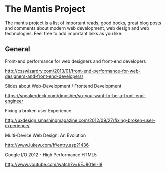 # The Mantis Project

The mantis project is a list of important reads, good bocks, great blog posts and comments about modern web development, web design and web technologies. Feel free to add important links as you like.


## General

Front-end performance for web designers and front-end developers

http://csswizardry.com/2013/01/front-end-performance-for-web-designers-and-front-end-developers/



Slides about Web-Development / Frontend Development

https://speakerdeck.com/dmosher/so-you-want-to-be-a-front-end-engineer



Fixing a broken user Experience

http://uxdesign.smashingmagazine.com/2012/09/27/fixing-broken-user-experience/



Multi-Device Web Design: An Evolution

http://www.lukew.com/ff/entry.asp?1436



Google I/O 2012 - High Performance HTML5

http://www.youtube.com/watch?v=6EJ801el-I8